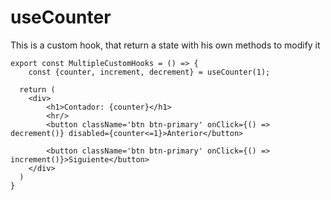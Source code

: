 # useCounter
This is a custom hook, that return a state with his own methods to modify it
```
export const MultipleCustomHooks = () => {
    const {counter, increment, decrement} = useCounter(1);

  return (
    <div>
        <h1>Contador: {counter}</h1>
        <hr/>
        <button className='btn btn-primary' onClick={() => decrement()} disabled={counter<=1}>Anterior</button>
        
        <button className='btn btn-primary' onClick={() => increment()}>Siguiente</button>
    </div>
  )
}
```
